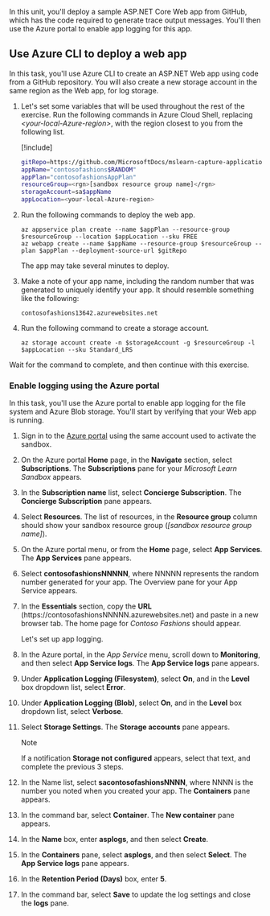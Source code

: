 In this unit, you'll deploy a sample ASP.NET Core Web app from GitHub, which has the code required to generate trace output messages. You'll then use the Azure portal to enable app logging for this app.

## Use Azure CLI to deploy a web app

In this task, you'll use Azure CLI to create an ASP.NET Web app using code from a GitHub repository. You will also create a new storage account in the same region as the Web app, for log storage.

1. Let's set some variables that will be used throughout the rest of the exercise. Run the following commands in Azure Cloud Shell, replacing  _\<your-local-Azure-region\>_, with the region closest to you from the following list.

   [!include[](../../../includes/azure-sandbox-regions-first-mention-note.md)]

   ```bash
   gitRepo=https://github.com/MicrosoftDocs/mslearn-capture-application-logs-app-service
   appName="contosofashions$RANDOM"
   appPlan="contosofashionsAppPlan"
   resourceGroup=<rgn>[sandbox resource group name]</rgn>
   storageAccount=sa$appName
   appLocation=<your-local-Azure-region>
   ```

1. Run the following commands to deploy the web app.

   ```azurecli
   az appservice plan create --name $appPlan --resource-group $resourceGroup --location $appLocation --sku FREE
   az webapp create --name $appName --resource-group $resourceGroup --plan $appPlan --deployment-source-url $gitRepo
   ```

    The app may take several minutes to deploy.
    
1. Make a note of your app name, including the random number that was generated to uniquely identify your app. It should resemble something like the following:

    ```
    contosofashions13642.azurewebsites.net
    ```

1. Run the following command to create a storage account.

   ```azurecli
   az storage account create -n $storageAccount -g $resourceGroup -l $appLocation --sku Standard_LRS 
   ```

Wait for the command to complete, and then continue with this exercise.

### Enable logging using the Azure portal

In this task, you'll use the Azure portal to enable app logging for the file system and Azure Blob storage. You'll start by verifying that your Web app is running.

1. Sign in to the [Azure portal](https://portal.azure.com/learn.docs.microsoft.com?azure-portal=true) using the same account used to activate the sandbox.

1. On the Azure portal **Home** page, in the **Navigate** section, select **Subscriptions**. The **Subscriptions** pane for your *Microsoft Learn Sandbox* appears.

1. In the **Subscription name** list, select **Concierge Subscription**. The **Concierge Subscription** pane appears.

1. Select **Resources**. The list of resources, in the **Resource group** column should show your sandbox resource group (_<rgn>[sandbox resource group name]</rgn>_).

1. On the Azure portal menu, or from the **Home** page, select **App Services**. The **App Services** pane appears.

1. Select **contosofashionsNNNNN**, where NNNNN represents the random number generated for your app. The Overview pane for your App Service appears.

1. In the **Essentials** section, copy the **URL** (https&#58;//contosofashionsNNNNN.azurewebsites.net) and paste in a new browser tab. The home page for *Contoso Fashions* should appear.

   Let's set up app logging.

1. In the Azure portal, in the *App Service* menu, scroll down to **Monitoring**, and then select **App Service logs**. The **App Service logs** pane appears.

1. Under **Application Logging (Filesystem)**, select **On**, and in the **Level** box dropdown list, select **Error**.

1. Under **Application Logging (Blob)**, select **On**, and in the **Level** box dropdown list, select **Verbose**.

1. Select **Storage Settings**. The **Storage accounts** pane appears. 

    > [!NOTE]
    > If a notification **Storage not configured** appears, select that text, and complete the previous 3 steps.

1. In the Name list, select **sacontosofashionsNNNN**, where NNNN is the number you noted when you created your app. The **Containers** pane appears.

1. In the command bar, select **Container**. The **New container** pane appears.

1. In the **Name** box, enter **asplogs**, and then select **Create**.

1. In the **Containers** pane, select **asplogs**, and then select **Select**. The **App Service logs** pane appears.

1. In the **Retention Period (Days)** box, enter **5**.

1. In the command bar, select **Save** to update the log settings and close the **logs** pane.
